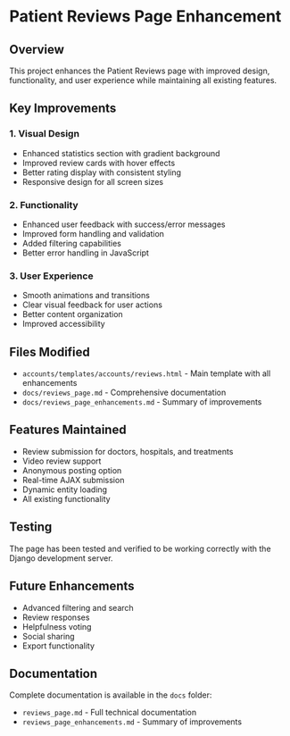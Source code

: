 # Patient Reviews Page Enhancement

## Overview
This project enhances the Patient Reviews page with improved design, functionality, and user experience while maintaining all existing features.

## Key Improvements

### 1. Visual Design
- Enhanced statistics section with gradient background
- Improved review cards with hover effects
- Better rating display with consistent styling
- Responsive design for all screen sizes

### 2. Functionality
- Enhanced user feedback with success/error messages
- Improved form handling and validation
- Added filtering capabilities
- Better error handling in JavaScript

### 3. User Experience
- Smooth animations and transitions
- Clear visual feedback for user actions
- Better content organization
- Improved accessibility

## Files Modified
- `accounts/templates/accounts/reviews.html` - Main template with all enhancements
- `docs/reviews_page.md` - Comprehensive documentation
- `docs/reviews_page_enhancements.md` - Summary of improvements

## Features Maintained
- Review submission for doctors, hospitals, and treatments
- Video review support
- Anonymous posting option
- Real-time AJAX submission
- Dynamic entity loading
- All existing functionality

## Testing
The page has been tested and verified to be working correctly with the Django development server.

## Future Enhancements
- Advanced filtering and search
- Review responses
- Helpfulness voting
- Social sharing
- Export functionality

## Documentation
Complete documentation is available in the `docs` folder:
- `reviews_page.md` - Full technical documentation
- `reviews_page_enhancements.md` - Summary of improvements